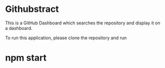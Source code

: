 # Githubstract
This is a GitHub Dashboard which searches the repository and display it on a dashboard.

To run this application, please clone the repository and run 

# npm start
